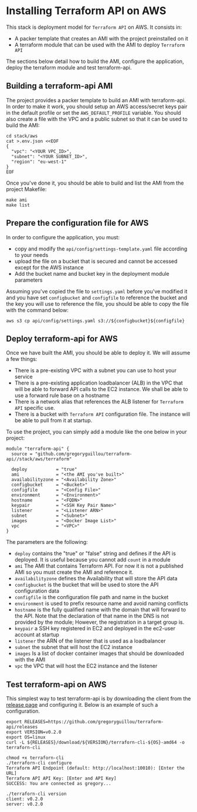 # Installing Terraform API on AWS

This stack is deployment model for `Terraform API` on AWS. It consists in:

- A packer template that creates an AMI with the project preinstalled on it
- A terraform module that can be used with the AMI to deploy `Terraform API`

The sections below detail how to build the AMI, configure the application, 
deploy the terraform module and test terraform-api.

## Building a terraform-api AMI

The project provides a packer template to build an AMI with terraform-api. In
order to make it work, you should setup an AWS access/secret keys pair in the
default profile or set the `AWS_DEFAULT_PROFILE` variable. You should also 
create a file with the VPC and a public subnet so that it can be used to build
the AMI:

```shell
cd stack/aws
cat >.env.json <<EOF
{
  "vpc": "<YOUR VPC_ID>",
  "subnet": "<YOUR SUBNET_ID>",
  "region": "eu-west-1"
}
EOF
```

Once you've done it, you should be able to build and list the AMI from the 
project Makefile:

```shell
make ami
make list
```

## Prepare the configuration file for AWS

In order to configure the application, you must:

- copy and modify the `api/config/settings-template.yaml` file according to your
  needs
- upload the file on a bucket that is secured and cannot be accessed except for
  the AWS instance
- Add the bucket name and bucket key in the deployment module parameters

Assuming you've copied the file to `settings.yaml` before you've modified it and
you have set `configbucket` and `configfile` to reference the bucket and the key
you will use to reference the file, you should be able to copy the file with the
command below:

```shell
aws s3 cp api/config/settings.yaml s3://${configbucket}${configfile}
```

## Deploy terraform-api for AWS

Once we have built the AMI, you should be able to deploy it. We will assume a
few things:
- There is a pre-existing VPC with a subnet you can use to host your service
- There is a pre-existing application loadbalancer (ALB) in the VPC that will
  be able to forward API calls to the EC2 instance. We shall be able to use 
  a forward rule base on a hostname
- There is a network alias that references the ALB listener for `Terraform API`
  specific use.
- There is a bucket with `Terraform API` configuration file. The instance will
  be able to pull from it at startup.


To use the project, you can simply add a module like the one below in your
project:

```hcl
module "terraform-api" {
  source = "github.com/gregoryguillou/terraform-api//stack/aws/terraform"

  deploy           = "true"
  ami              = "<the AMI you've built>"
  availabilityzone = "<Availability Zone>"
  configbucket     = "<Bucket>"
  configfile       = "<Config File>"
  environment      = "<Environment>"
  hostname         = "<FQDN>"
  keypair          = "<SSH Key Pair Name>"
  listener         = "<Listener ARN>"
  subnet           = "<Subnet>"
  images           = "<Docker Image List>"
  vpc              = "<VPC>"
}
```

The parameters are the following:

- `deploy` contains the "true" or "false" string and defines if the API is
  deployed. It is useful because you cannot add `count` in a module
- `ami` The AMI that contains Terraform API. For now it is not a published
  AMI so you must create the AMI and reference it.
- `availabilityzone` defines the Availability that will store the API data
- `configbucket` is the bucket that will be used to store the API configuration
  data
- `configfile` is the configuration file path and name in the bucket
- `environment` is used to prefix resource name and avoid naming conflicts
- `hostname` is the fully qualified name with the domain that will forward to
  the API. Note that the declaration of that name in the DNS is not provided
  by the module; However, the registration in a target group is.
- `keypair` a SSH key registered in EC2 and deployed in the ec2-user account at
   startup
- `listener` the ARN of the listener that is used as a loadbalancer
- `subnet` the subnet that will host the EC2 instance
- `images` Is a list of docker container images that should be downloaded with
  the AMI
- `vpc` the VPC that will host the EC2 instance and the listener

## Test terraform-api on AWS

This simplest way to test terraform-api is by downloading the client from
the [release page](https://github.com/gregoryguillou/terraform-api/releases) 
and configuring it. Below is an example of such a configuration.

```shell
export RELEASES=https://github.com/gregoryguillou/terraform-api/releases
export VERSION=v0.2.0
export OS=linux
curl -L ${RELEASES}/download/${VERSION}/terraforn-cli-${OS}-amd64 -o terraforn-cli

chmod +x terraforn-cli
./terraforn-cli configure
Terraform API Endpoint (default: http://localhost:10010): [Enter the URL]
Terraform API API Key: [Enter and API Key]
SUCCESS: You are connected as gregory...

./terraforn-cli version
client: v0.2.0
server: v0.2.0
```
